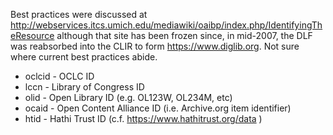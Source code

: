 Best practices were discussed at http://webservices.itcs.umich.edu/mediawiki/oaibp/index.php/IdentifyingTheResource although that site has been frozen since, in mid-2007, the DLF was reabsorbed into the CLIR to form https://www.diglib.org. Not sure where current best practices abide.

- oclcid - OCLC ID
- lccn - Library of Congress ID
- olid - Open Library ID (e.g. OL123W, OL234M, etc)
- ocaid - Open Content Alliance ID (i.e. Archive.org item identifier)
- htid - Hathi Trust ID (c.f. https://www.hathitrust.org/data )
